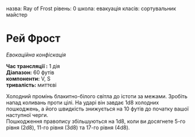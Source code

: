 назва: Ray of Frost рівень: 0 школа: евакуація класів: сортувальник майстер

# Рей Фрост
_Евокаційна конфіскація_

**Час трансляції :** 1 дія    
**Діапазон:** 60 футів    
**компоненти:** V, S    
**тривалість:** миттєві

Холодний промінь блакитно-білого світла до істоти за межами. Зробіть напад коливань проти цілі. На ударі він завдає 1d8 холодних пошкоджень, а його швидкість знижується на 10 футів до початку вашої наступної черги.    
Пошкодження правопису збільшуються на 1d8, коли ви досягнете 5-го рівня (2d8), 11-го рівня (3d8) та 17-го рівня (4d8). 